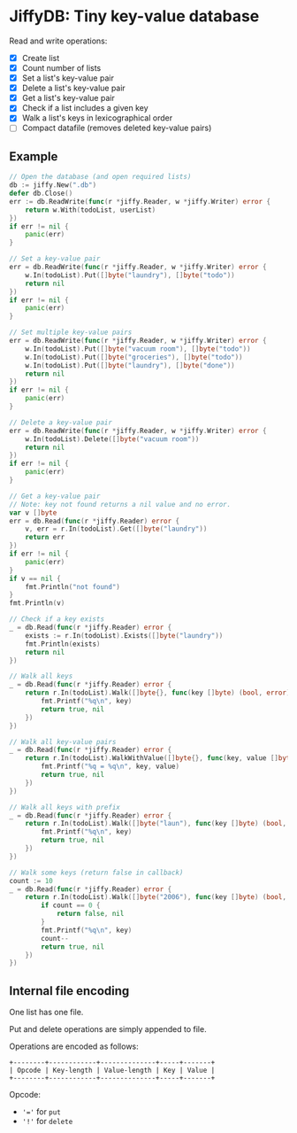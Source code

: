 # JiffyDB: Tiny key-value database

Read and write operations:
- [x] Create list
- [x] Count number of lists
- [x] Set a list's key-value pair
- [x] Delete a list's key-value pair
- [x] Get a list's key-value pair
- [x] Check if a list includes a given key
- [x] Walk a list's keys in lexicographical order
- [ ] Compact datafile (removes deleted key-value pairs)

## Example

```go
// Open the database (and open required lists)
db := jiffy.New(".db")
defer db.Close()
err := db.ReadWrite(func(r *jiffy.Reader, w *jiffy.Writer) error {
	return w.With(todoList, userList)
})
if err != nil {
	panic(err)
}

// Set a key-value pair
err = db.ReadWrite(func(r *jiffy.Reader, w *jiffy.Writer) error {
	w.In(todoList).Put([]byte("laundry"), []byte("todo"))
	return nil
})
if err != nil {
	panic(err)
}

// Set multiple key-value pairs
err = db.ReadWrite(func(r *jiffy.Reader, w *jiffy.Writer) error {
	w.In(todoList).Put([]byte("vacuum room"), []byte("todo"))
	w.In(todoList).Put([]byte("groceries"), []byte("todo"))
	w.In(todoList).Put([]byte("laundry"), []byte("done"))
	return nil
})
if err != nil {
	panic(err)
}

// Delete a key-value pair
err = db.ReadWrite(func(r *jiffy.Reader, w *jiffy.Writer) error {
	w.In(todoList).Delete([]byte("vacuum room"))
	return nil
})
if err != nil {
	panic(err)
}

// Get a key-value pair
// Note: key not found returns a nil value and no error.
var v []byte
err = db.Read(func(r *jiffy.Reader) error {
	v, err = r.In(todoList).Get([]byte("laundry"))
	return err
})
if err != nil {
	panic(err)
}
if v == nil {
	fmt.Println("not found")
}
fmt.Println(v)

// Check if a key exists
_ = db.Read(func(r *jiffy.Reader) error {
	exists := r.In(todoList).Exists([]byte("laundry"))
	fmt.Println(exists)
	return nil
})

// Walk all keys
_ = db.Read(func(r *jiffy.Reader) error {
	return r.In(todoList).Walk([]byte{}, func(key []byte) (bool, error) {
		fmt.Printf("%q\n", key)
		return true, nil
	})
})

// Walk all key-value pairs
_ = db.Read(func(r *jiffy.Reader) error {
	return r.In(todoList).WalkWithValue([]byte{}, func(key, value []byte) (bool, error) {
		fmt.Printf("%q = %q\n", key, value)
		return true, nil
	})
})

// Walk all keys with prefix
_ = db.Read(func(r *jiffy.Reader) error {
	return r.In(todoList).Walk([]byte("laun"), func(key []byte) (bool, error) {
		fmt.Printf("%q\n", key)
		return true, nil
	})
})

// Walk some keys (return false in callback)
count := 10
_ = db.Read(func(r *jiffy.Reader) error {
	return r.In(todoList).Walk([]byte("2006"), func(key []byte) (bool, error) {
		if count == 0 {
			return false, nil
		}
		fmt.Printf("%q\n", key)
		count--
		return true, nil
	})
})
```

## Internal file encoding

One list has one file.

Put and delete operations are simply appended to file.

Operations are encoded as follows:

```
+--------+------------+--------------+-----+-------+
| Opcode | Key-length | Value-length | Key | Value |
+--------+------------+--------------+-----+-------+
```
Opcode: 
- `'='` for `put` 
- `'!'` for `delete`

